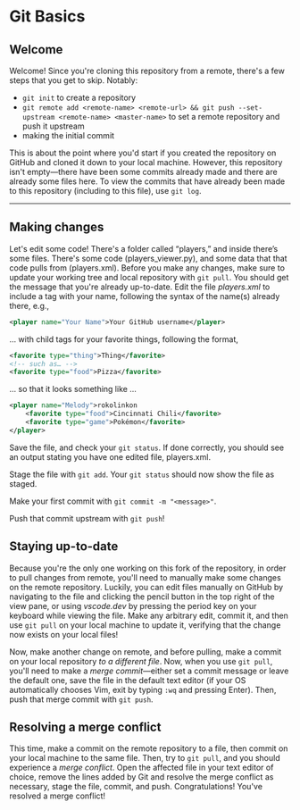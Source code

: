 # Git Basics
## Welcome
Welcome! Since you're cloning this repository from a remote, there's a few steps that you get to skip. Notably:
- `git init` to create a repository
- `git remote add <remote-name> <remote-url> && git push --set-upstream <remote-name> <master-name>` to set a remote repository and push it upstream
- making the initial commit

This is about the point where you'd start if you created the repository on GitHub and cloned it down to your local machine. However, this repository isn't empty—there have been some commits already made and there are already some files here. To view the commits that have already been made to this repository (including to this file), use `git log`.

---
## Making changes
Let's edit some code! There's a folder called “players,” and inside there’s some files. There's some code (players_viewer.py), and some data that that code pulls from (players.xml). Before you make any changes, make sure to update your working tree and local repository with `git pull`. You should get the message that you're already up-to-date. Edit the file _players.xml_ to include a tag with your name, following the syntax of the name(s) already there, e.g.,
```xml
<player name="Your Name">Your GitHub username</player>
```
… with child tags for your favorite things, following the format,
```xml
<favorite type="thing">Thing</favorite>
<!-- such as… -->
<favorite type="food">Pizza</favorite>
```
… so that it looks something like …
```xml
<player name="Melody">rokolinkon
    <favorite type="food">Cincinnati Chili</favorite>
    <favorite type="game">Pokémon</favorite>
</player>
```

Save the file, and check your `git status`. If done correctly, you should see an output stating you have one edited file, players.xml.

Stage the file with `git add`. Your `git status` should now show the file as staged.

Make your first commit with `git commit -m "<message>"`.

Push that commit upstream with `git push`!

## Staying up-to-date
Because you're the only one working on this fork of the repository, in order to pull changes from remote, you'll need to manually make some changes on the remote repository. Luckily, you can edit files manually on GitHub by navigating to the file and clicking the pencil button in the top right of the view pane, or using _vscode.dev_ by pressing the period key on your keyboard while viewing the file. Make any arbitrary edit, commit it, and then use `git pull` on your local machine to update it, verifying that the change now exists on your local files!

Now, make another change on remote, and before pulling, make a commit on your local repository _to a different file_. Now, when you use `git pull`, you'll need to make a _merge commit_—either set a commit message or leave the default one, save the file in the default text editor (if your OS automatically chooses Vim, exit by typing `:wq` and pressing Enter). Then, push that merge commit with `git push`.

## Resolving a merge conflict
This time, make a commit on the remote repository to a file, then commit on your local machine to the same file. Then, try to `git pull`, and you should experience a _merge conflict_. Open the affected file in your text editor of choice, remove the lines added by Git and resolve the merge conflict as necessary, stage the file, commit, and push. Congratulations! You've resolved a merge conflict!